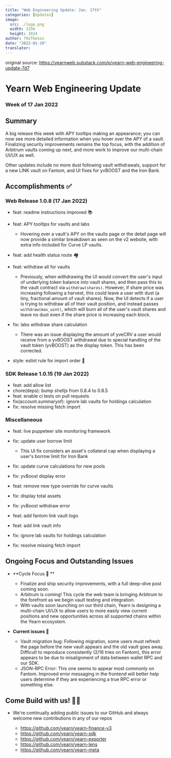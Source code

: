 ```yaml
---
title: "Web Engineering Update: Jan. 17th"
categories: [Updates]
image:
  src: ./logo.png
  width: 1256
  height: 1024
author: f0xTheSin
date: "2022-01-20"
translator:
---
```


original source: https://yearnweb.substack.com/p/yearn-web-engineering-update-7d7

# Yearn Web Engineering Update

### Week of 17 Jan 2022

## **Summary**

A big release this week with APY tooltips making an appearance; you can now see more detailed information when you hover over the APY of a vault. Finalizing security improvements remains the top focus, with the addition of Arbitrum vaults coming up next, and more work to improve our multi-chain UI/UX as well.

Other updates include no more dust following vault withdrawals, support for a new LINK vault on Fantom, and UI fixes for yvBOOST and the Iron Bank.

## **Accomplishments ✅**

### **Web Release 1.0.8 (17 Jan 2022)**

- feat: readme instructions improved 📚
- feat: APY tooltips for vaults and labs

  - Hovering over a vault's APY on the vaults page or the detail page will now provide a similar breakdown as seen on the v2 website, with extra info included for Curve LP vaults.

- feat: add health status route 🏘️
- feat: withdraw all for vaults

  - Previously, when withdrawing the UI would convert the user's input of underlying token balance into vault shares, and then pass this to the vault contract via `withdraw(shares)`. However, if share price was increasing following a harvest, this could leave a user with dust (a tiny, fractional amount of vault shares). Now, the UI detects if a user is trying to withdraw all of their vault position, and instead passes `withdraw(max_uint)`, which will burn all of the user's vault shares and leave no dust even if the share price is increasing each block.

- fix: labs withdraw share calculation

  - There was an issue displaying the amount of yveCRV a user would receive from a yvBOOST withdrawal due to special handling of the vault token (yvBOOST) as the display token. This has been corrected.

- style: eslint rule for import order 📝

### **SDK Release 1.0.15 (19 Jan 2022)**

- feat: add allow list
- chore(deps): bump shelljs from 0.8.4 to 0.8.5
- feat: enable ci tests on pull requests
- fix(account.summaryof): ignore lab vaults for holdings calculation
- fix: resolve missing fetch import

### **Miscellaneous**

- feat: live puppeteer site monitoring framework
- fix: update user borrow limit

  - This UI fix considers an asset's collateral cap when displaying a user's borrow limit for Iron Bank

- fix: update curve calculations for new pools
- fix: yvBoost display error
- feat: remove new type override for curve vaults
- fix: display total assets
- fix: yvBoost withdraw error
- feat: add fantom link vault logo
- feat: add link vault info
- fix: ignore lab vaults for holdings calculation
- fix: resolve missing fetch import

## **Ongoing Focus and Outstanding Issues**

- **Cycle Focus 🎯 **

  - Finalize and ship security improvements, with a full deep-dive post coming soon.
  - Arbitrum is coming! This cycle the web team is bringing Arbitrum to the forefront as we begin vault testing and integration.
  - With vaults soon launching on our third chain, Yearn is designing a multi-chain UI/UX to allow users to more easily view current positions and new opportunities across all supported chains within the Yearn ecosystem.

- **Current issues 🐛**

  - Vault migration bug: Following migration, some users must refresh the page before the new vault appears and the old vault goes away. Difficult to reproduce consistently (2/16 tries on Fantom), this error appears to be due to misalignment of data between wallet RPC and our SDK.
  - JSON-RPC Error: This one seems to appear most commonly on Fantom. Improved error messaging in the frontend will better help users determine if they are experiencing a true RPC error or something else.

## **Come Build with us! :man_mechanic:**

- We're continually adding public issues to our GitHub and always welcome new contributions in any of our repos

  - https://github.com/yearn/yearn-finance-v3
  - https://github.com/yearn/yearn-sdk
  - https://github.com/yearn/yearn-exporter
  - https://github.com/yearn/yearn-lens
  - https://github.com/yearn/yearn-meta
